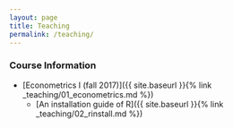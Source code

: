 ```yaml
---
layout: page
title: Teaching
permalink: /teaching/
---
```


### Course Information

* [Econometrics I (fall 2017)]({{ site.baseurl }}{% link _teaching/01_econometrics.md %})
  - [An installation guide of R]({{ site.baseurl }}{% link _teaching/02_rinstall.md %}) 
